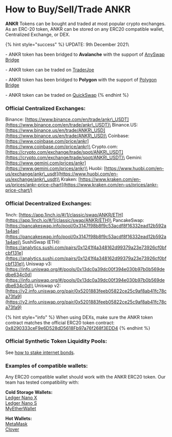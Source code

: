 # How to Buy/Sell/Trade ANKR

**ANKR** Tokens can be bought and traded at most popular crypto exchanges. As an ERC-20 token,  ANKR can be stored on any ERC20 compatible wallet, Centralized Exchange, or DEX.

{% hint style="success" %}
UPDATE: 9th December 2021\


\- ANKR token has been bridged to **Avalanche** with the support of [AnySwap Bridge](https://anyswap.exchange/#/bridge)&#x20;

\- ANKR token can be traded on [TraderJoe ](https://analytics.traderjoexyz.com/pairs/0x754a67d24fa2cc9caa9596566dd72f44c32a7afc)

\- ANKR token has been bridged to **Polygon** with the support of [Polygon Bridge](https://wallet.polygon.technology/bridge/)&#x20;

\- ANKR token can be traded on [QuickSwap](https://info.quickswap.exchange/pair/0x54db9acc40fd2ce8048fc36330502eedcecb71ba)&#x20;
{% endhint %}

### Official Centralized Exchanges:

Binance: [https://www.binance.com/en/trade/ankr\_USDT](https://www.binance.com/en/trade/ankr\_USDT)\
Binance.US: [https://www.binance.us/en/trade/ANKR\_USD](https://www.binance.us/en/trade/ANKR\_USD)\
Coinbase: [https://www.coinbase.com/price/ankr](https://www.coinbase.com/price/ankr)\
Crypto.com: [https://crypto.com/exchange/trade/spot/ANKR\_USDT](https://crypto.com/exchange/trade/spot/ANKR\_USDT)\
Gemini: [https://www.gemini.com/prices/ankr](https://www.gemini.com/prices/ankr)\
Huobi: [https://www.huobi.com/en-us/exchange/ankr\_usdt](https://www.huobi.com/en-us/exchange/ankr\_usdt)\
Kraken: [https://www.kraken.com/en-us/prices/ankr-price-chart](https://www.kraken.com/en-us/prices/ankr-price-chart/)

### Official Decentralized Exchanges:

1inch: [https://app.1inch.io/#/1/classic/swap/ANKR/ETH](https://app.1inch.io/#/1/classic/swap/ANKR/ETH)\
PancakeSwap: [https://pancakeswap.info/pool/0x3147f98b8f9c53acdf8f16332ead12b592a1a4ae](https://pancakeswap.info/pool/0x3147f98b8f9c53acdf8f16332ead12b592a1a4ae)\
SushiSwap (ETH): [https://analytics.sushi.com/pairs/0x1241f4a348162d99379a23e73926cf0bfcbf131e](https://analytics.sushi.com/pairs/0x1241f4a348162d99379a23e73926cf0bfcbf131e)\
Uniswap v3: [https://info.uniswap.org/#/pools/0x13dc0a39dc00f394e030b97b0b569dedbe634c0d](https://info.uniswap.org/#/pools/0x13dc0a39dc00f394e030b97b0b569dedbe634c0d)\
Uniswap v2: [https://v2.info.uniswap.org/pair/0x5201883feeb05822ce25c9af8ab41fc78ca73fa9](https://v2.info.uniswap.org/pair/0x5201883feeb05822ce25c9af8ab41fc78ca73fa9)

{% hint style="info" %}
When using DEXs, make sure the ANKR token contract matches the official ERC20 token contract: [0x8290333ceF9e6D528dD5618Fb97a76f268f3EDD4](https://etherscan.io/address/0x8290333ceF9e6D528dD5618Fb97a76f268f3EDD4)
{% endhint %}

### Official Synthetic Token Liquidity Pools:

See [how to stake internet bonds](https://app.gitbook.com/@ankr/s/v2/earn-ankr-stakefi/internet-bonds/how-to-stake-internet-bonds).

### Examples of compatible wallets:

Any ERC20 compatible wallet should work with the ANKR ERC20 token. Our team has tested compatibility with:

**Cold Storage Wallets:**\
[Ledger Nano X](https://shop.ledger.com/products/ledger-nano-x)\
[Ledger Nano S\
](https://shop.ledger.com/products/ledger-nano-s)[MyEtherWallet](https://www.myetherwallet.com)

**Hot Wallets:**\
[MetaMask](https://metamask.io)\
[Clover](https://chrome.google.com/webstore/detail/clover-wallet/nhnkbkgjikgcigadomkphalanndcapjk)

